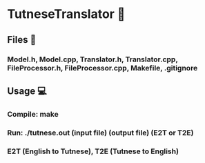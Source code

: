 # TutneseTranslator  📖

## Files  📁
### Model.h, Model.cpp, Translator.h, Translator.cpp, FileProcessor.h, FileProcessor.cpp, Makefile, .gitignore

## Usage  💻
### Compile: make
### Run: ./tutnese.out (input file) (output file) (E2T or T2E)
### E2T (English to Tutnese), T2E (Tutnese to English)